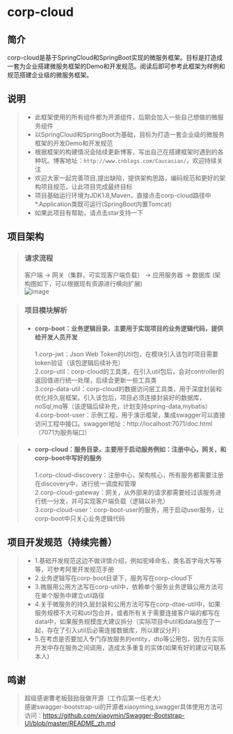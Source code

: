 # corp-cloud


## 简介
  corp-cloud是基于SpringCloud和SpringBoot实现的微服务框架。目标是打造成一套为企业搭建微服务框架的Demo和开发规范。阅读后即可参考此框架为样例和规范搭建企业级的微服务框架。


## 说明
> * 此框架使用的所有组件都为开源组件，后期会加入一些自己想做的微服务组件</br>
> * 以SpringCloud和SpringBoot为基础，目标为打造一套企业级的微服务框架的开发Demo和开发规范</br>
> * 根据框架的构建情况会陆续更新博客，写出自己在搭建框架时遇到的各种坑。博客地址：`http://www.cnblogs.com/Caucasian/`，欢迎持续关注</br>
> * 欢迎大家一起完善项目,提出缺陷，提供架构思路，编码规范和更好的架构项目规范，让此项目完成最终目标</br>
> * 项目基础运行环境为JDK1.8,Maven，直接点击corp-cloud路径中*.Application类既可运行(SpringBoot内置Tomcat)</br>
> * 如果此项目有帮助，请点击star支持一下</br>


## 项目架构
> ### 请求流程
>  客户端 -> 网关（集群，可实现客户端负载） -> 应用服务器 -> 数据库 (架构图如下，可以根据现有资源进行横向扩展)</br>
>  ![image](https://images2018.cnblogs.com/blog/853208/201803/853208-20180307003532727-3534740.png)

> ### 项目模块解析
> *    #### corp-boot：业务逻辑目录，主要用于实现项目的业务逻辑代码，提供给开发人员开发</br>
>       1.corp-jwt：Json Web Token的Util包，在模块引入该包时项目需要token验证（该包逻辑后续补充）</br>
>       2.corp-util：corp-cloud的工具类，在引入util包后，会对controller的返回值进行统一处理，后续会更新一些工具类</br>
>       3.corp-data-util：corp-cloud的数据访问层工具类，用于深度封装和优化持久层框架。引入该包后，项目必须连接封装好的数据库，noSql,mq等（该逻辑后续补充，计划支持spring-data,mybatis）</br>
>       4.corp-boot-user：示例工程，用于演示框架，集成swagger可以直接访问工程中接口。swagger地址：http://localhost:7071/doc.html （7071为服务端口）</br>

> *    #### corp-cloud：服务目录，主要用于启动服务例如：注册中心，网关，和corp-boot中写好的服务</br>
>       1.corp-cloud-discovery：注册中心，架构核心，所有服务都需要注册在discovery中，进行统一调度和管理</br>
>       2.corp-cloud-gateway：网关，从外部来的请求都需要经过该服务进行统一分发，并可实现客户端负载（逻辑以补充）</br>
>       3.corp-cloud-user：corp-boot-user的服务，用于启动user服务，让corp-boot中只关心业务逻辑代码</br>


## 项目开发规范（持续完善）
> *   1.基础开发规范这边不做详情介绍，例如驼峰命名，类名首字母大写等等，可参考阿里开发规范手册</br>
> *   2.业务逻辑写在corp-boot目录下，服务写在corp-cloud下</br>
> *   3.微服用公用方法写在corp-util中，依赖单个服务业务逻辑公用方法可在单个服务中建立util路径</br>
> *   4.关于微服务的持久层封装和公用方法可写在corp-dtae-util中，如果服务规模不大可和util包合并，或者所有关于需要连接客户端的都写在data中，如果服务规模庞大建议拆分（实际项目中util和data放在了一起，存在了引入util后必需连接数据库，所以建议分开）</br>
> *   5.在考虑是否要加入专门存放服务的entity，dto等公用包，因为在实际开发中存在服务之间调用，造成太多重复的实体(如果有好的建议可联系本人)</br>
##  鸣谢
> 超级感谢曹老板鼓励我做开源（工作后第一任老大）</br>
> 感谢swagger-bootstrap-ui的开源者xiaoyming,swagger具体使用方法可访问：https://github.com/xiaoymin/Swagger-Bootstrap-UI/blob/master/README_zh.md</br>
